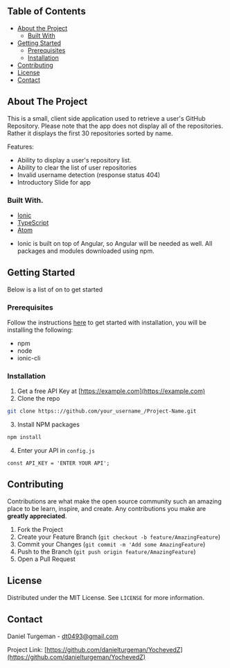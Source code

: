 <!-- TABLE OF CONTENTS -->
## Table of Contents

* [About the Project](#about-the-project)
  * [Built With](#built-with)
* [Getting Started](#getting-started)
  * [Prerequisites](#prerequisites)
  * [Installation](#installation)
* [Contributing](#contributing)
* [License](#license)
* [Contact](#contact)



<!-- ABOUT THE PROJECT -->
## About The Project

This is a small, client side application used to retrieve a user's GitHub Repository. Please note that the app does not display all of the repositories. Rather it displays the first 30 repositories sorted by name.

Features:
* Ability to display a user's repository list.
* Ability to clear the list of user repositories
* Invalid username detection (response status 404)
* Introductory Slide for app

### Built With.
* [Ionic](https://ionicframework.com/)
* [TypeScript](https://www.typescriptlang.org/)
* [Atom](https://atom.io)

- Ionic is built on top of Angular, so Angular will be needed as well. All packages and modules downloaded using npm.


<!-- GETTING STARTED -->
## Getting Started

Below is a list of on to get started

### Prerequisites

Follow the instructions [here](https://ionicframework.com/docs/intro/installation/) to get started with installation, you will be installing the following:

* npm
* node
* ionic-cli
### Installation

1. Get a free API Key at [https://example.com](https://example.com)
2. Clone the repo
```sh
git clone https:://github.com/your_username_/Project-Name.git
```
3. Install NPM packages
```sh
npm install
```
4. Enter your API in `config.js`
```JS
const API_KEY = 'ENTER YOUR API';
```

<!-- CONTRIBUTING -->
## Contributing

Contributions are what make the open source community such an amazing place to be learn, inspire, and create. Any contributions you make are **greatly appreciated**.

1. Fork the Project
2. Create your Feature Branch (`git checkout -b feature/AmazingFeature`)
3. Commit your Changes (`git commit -m 'Add some AmazingFeature`)
4. Push to the Branch (`git push origin feature/AmazingFeature`)
5. Open a Pull Request



<!-- LICENSE -->
## License

Distributed under the MIT License. See `LICENSE` for more information.



<!-- CONTACT -->
## Contact

Daniel Turgeman - dt0493@gmail.com

Project Link: [https://github.com/danielturgeman/YochevedZ](https://github.com/danielturgeman/YochevedZ)
